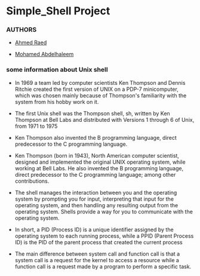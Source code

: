 # Simple_Shell Project

### AUTHORS

- [Ahmed Raed](https://github.com/ahmedraed101)

- [Mohamed Abdelhaleem](https://github.com/Mohamedabdelhaleemprof)

### some information about Unix shell
- In 1969 a team led by computer scientists Ken Thompson and Dennis Ritchie
created the first version of UNIX on a PDP-7 minicomputer, which was chosen
mainly because of Thompson's familiarity with the system from his hobby
work on it.

- The first Unix shell was the Thompson shell, sh, written by Ken Thompson
at Bell Labs and distributed with Versions 1 through 6 of Unix, from 1971
to 1975

- Ken Thompson also invented the B programming language, direct predecessor
to the C programming language.

- Ken Thompson (born in 1943), North American computer scientist, designed
and implemented the original UNIX operating system, while working at
Bell Labs. He also invented the B programming language, direct predecessor
to the C programming language; among other contributions.

- The shell manages the interaction between you and the operating system
by prompting you for input, interpreting that input for the operating
system, and then handling any resulting output from the operating system.
Shells provide a way for you to communicate with the operating system.

- In short, a PID (Process ID) is a unique identifier assigned by the
operating system to each running process, while a PPID (Parent Process ID)
is the PID of the parent process that created the current process

- The main difference between system call and function call is that a system
call is a request for the kernel to access a resource while a function call
is a request made by a program to perform a specific task.

